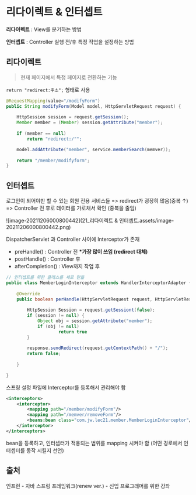 # 리다이렉트 & 인터셉트

**리다이렉트** : View를 분기하는 방법

**인터셉트** : Controller 실행 전/후 특정 작업을 설정하는 방법

## 리다이렉트

>  현재 페이지에서 특정 페이지로 전환하는 기능

`return "redirect:주소";` 형태로 사용

```java
@RequestMapping(value="/modifyForm")
public String modifyForm(Model model, HttpServletRequest request) {
    
    HttpSession session = request.getSession();
    Member member = (Member) session.getAttribute("member");
    
    if (member == null)
    	return "redirect:/"";    

    model.addAttribute("member", service.memberSearch(memver));
    
    return "/member/modifyform";
}
```



## 인터셉트

로그인이 되어야만 할 수 있는 회원 전용 서비스들 => redirect가 굉장히 많음(중복 ↑) => Controller 전 후로 데이터를 가로채서 확인 (중복을 줄임)

![image-20211206000800442](21_리다이렉트 & 인터셉트.assets/image-20211206000800442.png)

DispatcherServlet 과 Controller 사이에 Interceptor가 존재

- preHandle() : Controller 전 **\*가장 많이 쓰임 (redirect 대체)**
- postHandle() : Controller 후
- afterCompletion() : View까지 작업 후

```java
// 인터셉트를 위한 클래스를 새로 만듦
public class MemberLoginInterceptor extends HandlerInterceptorAdapter {
    
    @Override
    public boolean perHandle(HttpServletRequest request, HttpServletResponse response, Object Handler) throws Exception {
        
        HttpSession Session = request.getSessiont(false);
        if (session != null) {
            Object obj = session.getAttribute("member");
            if (obj != null)
                	return true
        }
        
        response.sendRedirect(request.getContextPath() + "/");
        return false;
            
    }
    
}
```



스프링 설정 파일에 Interceptor를 등록해서 관리해야 함

```xml
<interceptors>
	<interceptor>
    	<mapping path="/member/modifyForm"/>
        <mapping path="/memver/removeForm"/>
        <beans:bean class="com.jw.lec21.member.MemberLoginInterceptor"/>
    </interceptor>
</interceptors>
```

bean을 등록하고, 인터셉터가 적용되는 범위를 mapping 시켜야 함 (어떤 경로에서 인터셉터를 동작 시킬지 선언)





## 출처

인프런 - 자바 스프링 프레임워크(renew ver.) - 신입 프로그래머를 위한 강좌
